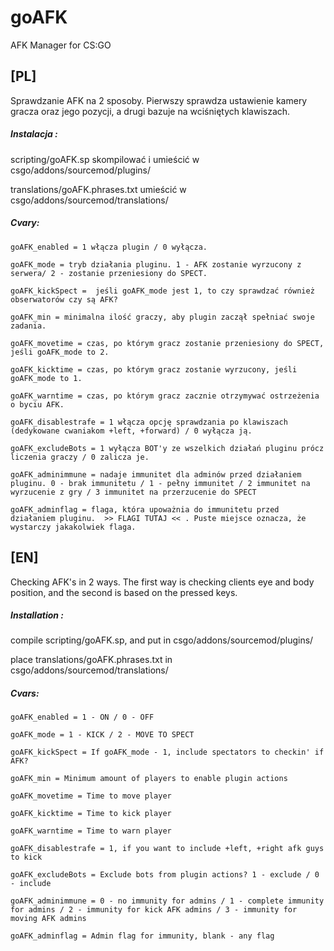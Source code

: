 # goAFK
AFK Manager for CS:GO


## [PL]
Sprawdzanie AFK na 2 sposoby.
Pierwszy sprawdza ustawienie kamery gracza oraz jego pozycji, a drugi bazuje na wciśniętych klawiszach.

##### Instalacja :

scripting/goAFK.sp skompilować i umieścić w csgo/addons/sourcemod/plugins/

translations/goAFK.phrases.txt umieścić w csgo/addons/sourcemod/translations/

##### Cvary:
    goAFK_enabled = 1 włącza plugin / 0 wyłącza.

    goAFK_mode = tryb działania pluginu. 1 - AFK zostanie wyrzucony z serwera/ 2 - zostanie przeniesiony do SPECT.

    goAFK_kickSpect =  jeśli goAFK_mode jest 1, to czy sprawdzać również obserwatorów czy są AFK?

    goAFK_min = minimalna ilość graczy, aby plugin zaczął spełniać swoje zadania.

    goAFK_movetime = czas, po którym gracz zostanie przeniesiony do SPECT, jeśli goAFK_mode to 2.

    goAFK_kicktime = czas, po którym gracz zostanie wyrzucony, jeśli goAFK_mode to 1.

    goAFK_warntime = czas, po którym gracz zacznie otrzymywać ostrzeżenia o byciu AFK.

    goAFK_disablestrafe = 1 włącza opcję sprawdzania po klawiszach (dedykowane cwaniakom +left, +forward) / 0 wyłącza ją.

    goAFK_excludeBots = 1 wyłącza BOT'y ze wszelkich działań pluginu prócz liczenia graczy / 0 zalicza je.

    goAFK_adminimmune = nadaje immunitet dla adminów przed działaniem pluginu. 0 - brak immunitetu / 1 - pełny immunitet / 2 immunitet na wyrzucenie z gry / 3 immunitet na przerzucenie do SPECT

    goAFK_adminflag = flaga, która upoważnia do immunitetu przed działaniem pluginu.  >> FLAGI TUTAJ << . Puste miejsce oznacza, że wystarczy jakakolwiek flaga.

## [EN]


Checking AFK's in 2 ways.
The first way is checking clients eye and body position, and the second is based on the pressed keys.

##### Installation : 

compile scripting/goAFK.sp, and put in csgo/addons/sourcemod/plugins/

place translations/goAFK.phrases.txt  in csgo/addons/sourcemod/translations/

##### Cvars:

    goAFK_enabled = 1 - ON / 0 - OFF

    goAFK_mode = 1 - KICK / 2 - MOVE TO SPECT

    goAFK_kickSpect = If goAFK_mode - 1, include spectators to checkin' if AFK?

    goAFK_min = Minimum amount of players to enable plugin actions

    goAFK_movetime = Time to move player

    goAFK_kicktime = Time to kick player

    goAFK_warntime = Time to warn player    

    goAFK_disablestrafe = 1, if you want to include +left, +right afk guys to kick

    goAFK_excludeBots = Exclude bots from plugin actions? 1 - exclude / 0 - include

    goAFK_adminimmune = 0 - no immunity for admins / 1 - complete immunity for admins / 2 - immunity for kick AFK admins / 3 - immunity for moving AFK admins

    goAFK_adminflag = Admin flag for immunity, blank - any flag
